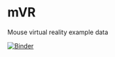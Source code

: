 # mVR
Mouse virtual reality example data

[![Binder](http://mybinder.org/badge.svg)](http://mybinder.org/repo/sofroniewn/mVR-example)